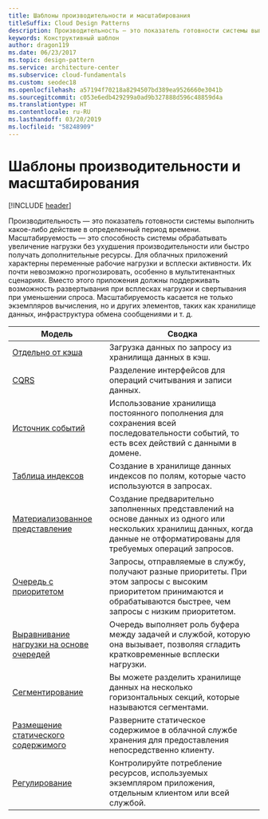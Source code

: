 ```yaml
---
title: Шаблоны производительности и масштабирования
titleSuffix: Cloud Design Patterns
description: Производительность — это показатель готовности системы выполнить какое-либо действие в определенный период времени. Масштабируемость — это способность системы обрабатывать увеличение нагрузки без ухудшения производительности или быстро получать дополнительные ресурсы. Для облачных приложений характерны переменные рабочие нагрузки и всплески активности. Их почти невозможно прогнозировать, особенно в мультитенантных сценариях. Вместо этого приложения должны поддерживать возможность развертывания при всплесках нагрузки и свертывания при уменьшении спроса. Масштабируемость касается не только экземпляров вычисления, но и других элементов, таких как хранилище данных, инфраструктура обмена сообщениями и т. д.
keywords: Конструктивный шаблон
author: dragon119
ms.date: 06/23/2017
ms.topic: design-pattern
ms.service: architecture-center
ms.subservice: cloud-fundamentals
ms.custom: seodec18
ms.openlocfilehash: a57194f70218a8294507bd389ea9526660e3041b
ms.sourcegitcommit: c053e6edb429299a0ad9b327888d596c48859d4a
ms.translationtype: HT
ms.contentlocale: ru-RU
ms.lasthandoff: 03/20/2019
ms.locfileid: "58248909"
---
```

# <a name="performance-and-scalability-patterns"></a>Шаблоны производительности и масштабирования

[!INCLUDE [header](../../_includes/header.md)]

Производительность — это показатель готовности системы выполнить какое-либо действие в определенный период времени. Масштабируемость — это способность системы обрабатывать увеличение нагрузки без ухудшения производительности или быстро получать дополнительные ресурсы. Для облачных приложений характерны переменные рабочие нагрузки и всплески активности. Их почти невозможно прогнозировать, особенно в мультитенантных сценариях. Вместо этого приложения должны поддерживать возможность развертывания при всплесках нагрузки и свертывания при уменьшении спроса. Масштабируемость касается не только экземпляров вычисления, но и других элементов, таких как хранилище данных, инфраструктура обмена сообщениями и т. д.

|                           Модель                            |                                                                        Сводка                                                                         |
|--------------------------------------------------------------|--------------------------------------------------------------------------------------------------------------------------------------------------------|
|               [Отдельно от кэша](../cache-aside.md)               |                                                   Загрузка данных по запросу из хранилища данных в кэш.                                                   |
|                      [CQRS](../cqrs.md)                      |                           Разделение интерфейсов для операций считывания и записи данных.                           |
|            [Источник событий](../event-sourcing.md)            |                     Использование хранилища постоянного пополнения для сохранения всей последовательности событий, то есть всех действий с данными в домене.                      |
|               [Таблица индексов](../index-table.md)               |                                Создание в хранилище данных индексов по полям, которые часто используются в запросах.                                |
|         [Материализованное представление](../materialized-view.md)         |       Создание предварительно заполненных представлений на основе данных из одного или нескольких хранилищ данных, когда данные не отформатированы для требуемых операций запросов.        |
|            [Очередь с приоритетом](../priority-queue.md)            | Запросы, отправляемые в службу, получают разные приоритеты. При этом запросы с высоким приоритетом принимаются и обрабатываются быстрее, чем запросы с низким приоритетом. |
| [Выравнивание нагрузки на основе очередей](../queue-based-load-leveling.md) |              Очередь выполняет роль буфера между задачей и службой, которую она вызывает, позволяя сгладить кратковременные всплески нагрузки.               |
|                  [Сегментирование](../sharding.md)                  |                                           Вы можете разделить хранилище данных на несколько горизонтальных секций, которые называются сегментами.                                           |
|    [Размещение статического содержимого](../static-content-hosting.md)    |                          Разверните статическое содержимое в облачной службе хранения для предоставления непосредственно клиенту.                          |
|                [Регулирование](../throttling.md)                |                Контролируйте потребление ресурсов, используемых экземпляром приложения, отдельным клиентом или всей службой.                 |
